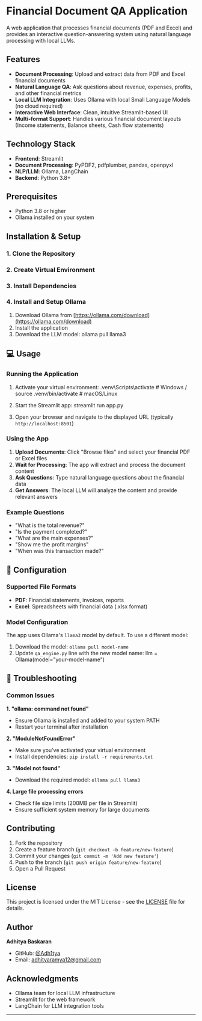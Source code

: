 # Financial Document QA Application

A web application that processes financial documents (PDF and Excel) and provides an interactive question-answering system using natural language processing with local LLMs.

## Features

- **Document Processing**: Upload and extract data from PDF and Excel financial documents
- **Natural Language QA**: Ask questions about revenue, expenses, profits, and other financial metrics
- **Local LLM Integration**: Uses Ollama with local Small Language Models (no cloud required)
- **Interactive Web Interface**: Clean, intuitive Streamlit-based UI
- **Multi-format Support**: Handles various financial document layouts (Income statements, Balance sheets, Cash flow statements)

## Technology Stack

- **Frontend**: Streamlit
- **Document Processing**: PyPDF2, pdfplumber, pandas, openpyxl
- **NLP/LLM**: Ollama, LangChain
- **Backend**: Python 3.8+

## Prerequisites

- Python 3.8 or higher
- Ollama installed on your system

## Installation & Setup

### 1. Clone the Repository
### 2. Create Virtual Environment
### 3. Install Dependencies
### 4. Install and Setup Ollama

1. Download Ollama from [https://ollama.com/download](https://ollama.com/download)
2. Install the application
3. Download the LLM model: ollama pull llama3
## 💻 Usage

### Running the Application

1. Activate your virtual environment: .venv\Scripts\activate # Windows / source .venv/bin/activate # macOS/Linux
2. Start the Streamlit app: streamlit run app.py

3. Open your browser and navigate to the displayed URL (typically `http://localhost:8501`)

### Using the App

1. **Upload Documents**: Click "Browse files" and select your financial PDF or Excel files
2. **Wait for Processing**: The app will extract and process the document content
3. **Ask Questions**: Type natural language questions about the financial data
4. **Get Answers**: The local LLM will analyze the content and provide relevant answers

### Example Questions

- "What is the total revenue?"
- "Is the payment completed?"
- "What are the main expenses?"
- "Show me the profit margins"
- "When was this transaction made?"

## 🔧 Configuration

### Supported File Formats
- **PDF**: Financial statements, invoices, reports
- **Excel**: Spreadsheets with financial data (.xlsx format)

### Model Configuration
The app uses Ollama's `llama3` model by default. To use a different model:

1. Download the model: `ollama pull model-name`
2. Update `qa_engine.py` line with the new model name: llm = Ollama(model="your-model-name")

## 🐛 Troubleshooting

### Common Issues

**1. "ollama: command not found"**
- Ensure Ollama is installed and added to your system PATH
- Restart your terminal after installation

**2. "ModuleNotFoundError"**
- Make sure you've activated your virtual environment
- Install dependencies: `pip install -r requirements.txt`

**3. "Model not found"**
- Download the required model: `ollama pull llama3`

**4. Large file processing errors**
- Check file size limits (200MB per file in Streamlit)
- Ensure sufficient system memory for large documents

## Contributing

1. Fork the repository
2. Create a feature branch (`git checkout -b feature/new-feature`)
3. Commit your changes (`git commit -m 'Add new feature'`)
4. Push to the branch (`git push origin feature/new-feature`)
5. Open a Pull Request

##  License

This project is licensed under the MIT License - see the [LICENSE](LICENSE) file for details.

##  Author

**Adhitya Baskaran**
- GitHub: [@Adh1tya](https://github.com/Adh1tya)
- Email: adhityaramya12@gmail.com

## Acknowledgments

- Ollama team for local LLM infrastructure
- Streamlit for the web framework
- LangChain for LLM integration tools

---



